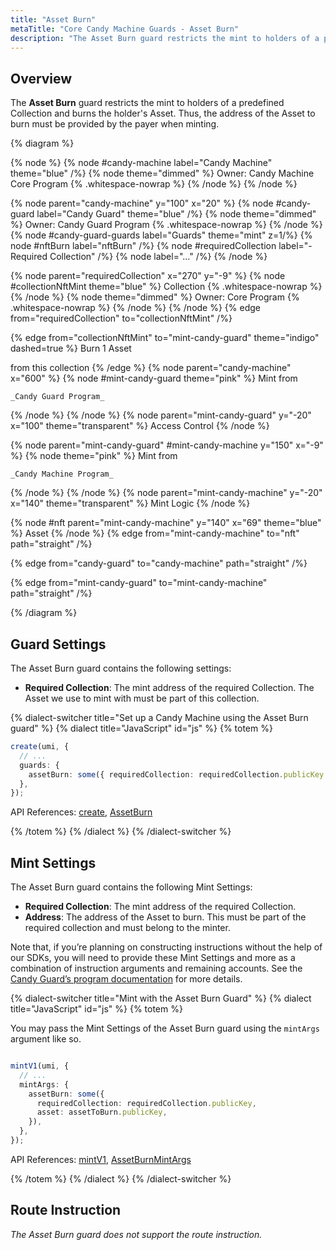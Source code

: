 ```yaml
---
title: "Asset Burn"
metaTitle: "Core Candy Machine Guards - Asset Burn"
description: "The Asset Burn guard restricts the mint to holders of a predefined Collection and burns the holder's Asset."
---
```


## Overview

The **Asset Burn** guard restricts the mint to holders of a predefined Collection and burns the holder's Asset. Thus, the address of the Asset to burn must be provided by the payer when minting.

{% diagram  %}

{% node %}
{% node #candy-machine label="Candy Machine" theme="blue" /%}
{% node theme="dimmed" %}
Owner: Candy Machine Core Program {% .whitespace-nowrap %}
{% /node %}
{% /node %}

{% node parent="candy-machine" y="100" x="20" %}
{% node #candy-guard label="Candy Guard" theme="blue" /%}
{% node theme="dimmed" %}
Owner: Candy Guard Program {% .whitespace-nowrap %}
{% /node %}
{% node #candy-guard-guards label="Guards" theme="mint" z=1/%}
{% node #nftBurn label="nftBurn" /%}
{% node #requiredCollection label="- Required Collection" /%}
{% node label="..." /%}
{% /node %}

{% node parent="requiredCollection" x="270" y="-9"  %}
{% node #collectionNftMint theme="blue" %}
Collection {% .whitespace-nowrap %}
{% /node %}
{% node theme="dimmed" %}
Owner: Core Program {% .whitespace-nowrap %}
{% /node %}
{% /node %}
{% edge from="requiredCollection" to="collectionNftMint" /%}


{% edge from="collectionNftMint" to="mint-candy-guard" theme="indigo" dashed=true %}
Burn 1 Asset 

from this collection
{% /edge %}
{% node parent="candy-machine" x="600" %}
  {% node #mint-candy-guard theme="pink" %}
    Mint from

    _Candy Guard Program_
  {% /node %}
{% /node %}
{% node parent="mint-candy-guard" y="-20" x="100" theme="transparent" %}
  Access Control
{% /node %}

{% node parent="mint-candy-guard" #mint-candy-machine y="150" x="-9" %}
  {% node theme="pink" %}
    Mint from 
    
    _Candy Machine Program_
  {% /node %}
{% /node %}
{% node parent="mint-candy-machine" y="-20" x="140" theme="transparent" %}
  Mint Logic
{% /node %}

{% node #nft parent="mint-candy-machine" y="140" x="69" theme="blue" %}
  Asset
{% /node %}
{% edge from="mint-candy-machine" to="nft" path="straight" /%}

{% edge from="candy-guard" to="candy-machine" path="straight" /%}

{% edge from="mint-candy-guard" to="mint-candy-machine" path="straight" /%}

{% /diagram %}

## Guard Settings

The Asset Burn guard contains the following settings:

- **Required Collection**: The mint address of the required Collection. The Asset we use to mint with must be part of this collection.

{% dialect-switcher title="Set up a Candy Machine using the Asset Burn guard" %}
{% dialect title="JavaScript" id="js" %}
{% totem %}

```ts
create(umi, {
  // ...
  guards: {
    assetBurn: some({ requiredCollection: requiredCollection.publicKey }),
  },
});
```

API References: [create](https://mpl-core-candy-machine-js-docs.vercel.app/functions/create.html), [AssetBurn](https://mpl-core-candy-machine-js-docs.vercel.app/types/AssetBurn.html)

{% /totem %}
{% /dialect %}
{% /dialect-switcher %}

## Mint Settings

The Asset Burn guard contains the following Mint Settings:

- **Required Collection**: The mint address of the required Collection.
- **Address**: The address of the Asset to burn. This must be part of the required collection and must belong to the minter.

Note that, if you’re planning on constructing instructions without the help of our SDKs, you will need to provide these Mint Settings and more as a combination of instruction arguments and remaining accounts. See the [Candy Guard’s program documentation](https://github.com/metaplex-foundation/mpl-core-candy-machine/tree/main/programs/candy-guard#asseturn) for more details.

{% dialect-switcher title="Mint with the Asset Burn Guard" %}
{% dialect title="JavaScript" id="js" %}
{% totem %}

You may pass the Mint Settings of the Asset Burn guard using the `mintArgs` argument like so.

```ts

mintV1(umi, {
  // ...
  mintArgs: {
    assetBurn: some({
      requiredCollection: requiredCollection.publicKey,
      asset: assetToBurn.publicKey,
    }),
  },
});
```

API References: [mintV1](https://mpl-core-candy-machine-js-docs.vercel.app/functions/mintV1.html), [AssetBurnMintArgs](https://mpl-core-candy-machine-js-docs.vercel.app/types/AssetBurnMintArgs.html)

{% /totem %}
{% /dialect %}
{% /dialect-switcher %}

## Route Instruction

_The Asset Burn guard does not support the route instruction._

